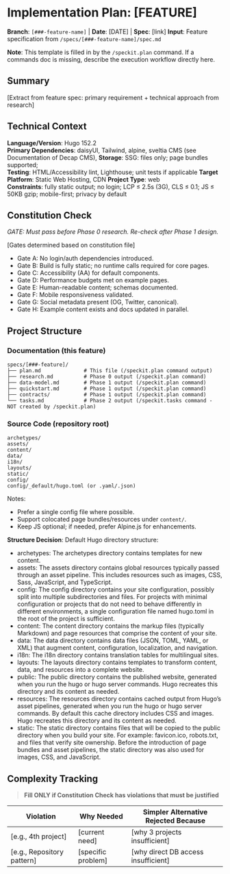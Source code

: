 # Implementation Plan: [FEATURE]

**Branch**: `[###-feature-name]` | **Date**: [DATE] | **Spec**: [link]
**Input**: Feature specification from `/specs/[###-feature-name]/spec.md`

**Note**: This template is filled in by the `/speckit.plan` command. If a commands doc is missing, describe the execution workflow directly here.

## Summary

[Extract from feature spec: primary requirement + technical approach from research]

## Technical Context

<!--
  ACTION REQUIRED: Replace the content in this section with the technical details
  for the project. The structure here is presented in advisory capacity to guide
  the iteration process.
-->

**Language/Version**: Hugo 152.2  
**Primary Dependencies**: daisyUI, Tailwind, alpine, sveltia CMS (see Documentation of Decap CMS),
**Storage**: SSG: files only; page bundles supported;  
**Testing**: HTML/Accessibility lint, Lighthouse; unit tests if applicable
**Target Platform**: Static Web Hosting, CDN
**Project Type**: web  
**Constraints**: fully static output; no login; LCP ≤ 2.5s (3G), CLS ≤ 0.1; JS ≤ 50KB gzip; mobile-first; privacy by default  


## Constitution Check

*GATE: Must pass before Phase 0 research. Re-check after Phase 1 design.*

[Gates determined based on constitution file]

- Gate A: No login/auth dependencies introduced.
- Gate B: Build is fully static; no runtime calls required for core pages.
- Gate C: Accessibility (AA) for default components.
- Gate D: Performance budgets met on example pages.
- Gate E: Human-readable content; schemas documented.
- Gate F: Mobile responsiveness validated.
- Gate G: Social metadata present (OG, Twitter, canonical).
- Gate H: Example content exists and docs updated in parallel.

## Project Structure

### Documentation (this feature)

```text
specs/[###-feature]/
├── plan.md              # This file (/speckit.plan command output)
├── research.md          # Phase 0 output (/speckit.plan command)
├── data-model.md        # Phase 1 output (/speckit.plan command)
├── quickstart.md        # Phase 1 output (/speckit.plan command)
├── contracts/           # Phase 1 output (/speckit.plan command)
└── tasks.md             # Phase 2 output (/speckit.tasks command - NOT created by /speckit.plan)
```

### Source Code (repository root)

```text
archetypes/
assets/
content/
data/
i18n/
layouts/
static/
config/
config/_default/hugo.toml (or .yaml/.json)
```

Notes:

- Prefer a single config file where possible.
- Support colocated page bundles/resources under `content/`.
- Keep JS optional; if needed, prefer Alpine.js for enhancements.

**Structure Decision**:
Default Hugo directory structure:
- archetypes: The archetypes directory contains templates for new content.
- assets: The assets directory contains global resources typically passed through an asset pipeline. This includes resources such as images, CSS, Sass, JavaScript, and TypeScript.
- config: The config directory contains your site configuration, possibly split into multiple subdirectories and files. For projects with minimal configuration or projects that do not need to behave differently in different environments, a single configuration file named hugo.toml in the root of the project is sufficient.
- content: The content directory contains the markup files (typically Markdown) and page resources that comprise the content of your site.
- data: The data directory contains data files (JSON, TOML, YAML, or XML) that augment content, configuration, localization, and navigation.
- i18n: The i18n directory contains translation tables for multilingual sites.
- layouts: The layouts directory contains templates to transform content, data, and resources into a complete website.
- public: The public directory contains the published website, generated when you run the hugo or hugo server commands. Hugo recreates this directory and its content as needed.
- resources: The resources directory contains cached output from Hugo’s asset pipelines, generated when you run the hugo or hugo server commands. By default this cache directory includes CSS and images. Hugo recreates this directory and its content as needed.
- static: The static directory contains files that will be copied to the public directory when you build your site. For example: favicon.ico, robots.txt, and files that verify site ownership. Before the introduction of page bundles and asset pipelines, the static directory was also used for images, CSS, and JavaScript.

## Complexity Tracking

> **Fill ONLY if Constitution Check has violations that must be justified**

| Violation | Why Needed | Simpler Alternative Rejected Because |
|-----------|------------|-------------------------------------|
| [e.g., 4th project] | [current need] | [why 3 projects insufficient] |
| [e.g., Repository pattern] | [specific problem] | [why direct DB access insufficient] |
